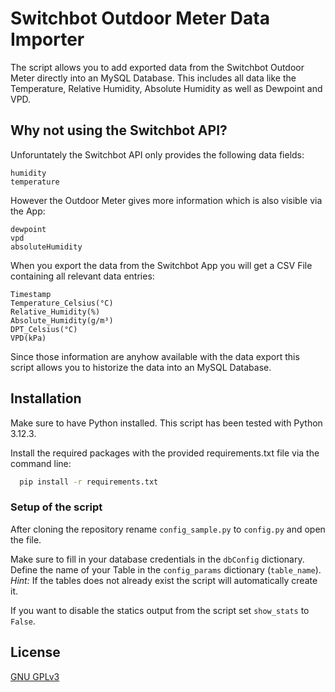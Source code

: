 # Switchbot Outdoor Meter Data Importer

The script allows you to add exported data from the Switchbot Outdoor Meter directly into an MySQL Database. This includes all data like the Temperature, Relative Humidity, Absolute Humidity as well as Dewpoint and VPD.

## Why not using the Switchbot API?
Unforuntately the Switchbot API only provides the following data fields:
```
humidity
temperature
```

However the Outdoor Meter gives more information which is also visible via the App: 
```
dewpoint
vpd
absoluteHumidity
```

When you export the data from the Switchbot App you will get a CSV File containing all relevant data entries: 
```
Timestamp
Temperature_Celsius(°C)
Relative_Humidity(%)
Absolute_Humidity(g/m³)
DPT_Celsius(°C)
VPD(kPa)
```

Since  those information are anyhow available with the data export this script allows you to historize the data into an MySQL Database. 

## Installation

Make sure to have Python installed. This script has been tested with Python 3.12.3.

Install the required packages with the provided requirements.txt file via the command line:

```bash
  pip install -r requirements.txt
```

### Setup of the script
After cloning the repository rename ```config_sample.py``` to ```config.py``` and open the file.

Make sure to fill in your database credentials in the ```dbConfig``` dictionary. Define the name of your Table in the ```config_params``` dictionary (```table_name```). 
_Hint:_ If the tables does not already exist the script will automatically create it. 


If you want to disable the statics output from the script set ```show_stats``` to ```False```.


    
## License

[GNU GPLv3](https://choosealicense.com/licenses/gpl-3.0/)

